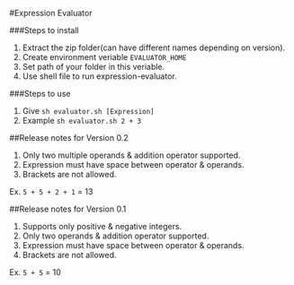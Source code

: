 #Expression Evaluator

###Steps to install
1) Extract the zip folder(can have different names depending on version).
2) Create environment veriable `EVALUATOR_HOME`    
3) Set path of your folder in this veriable.    
4) Use shell file to run expression-evaluator.    


###Steps to use
1) Give `sh evaluator.sh [Expression]`    
2) Example `sh evaluator.sh 2 + 3`

##Release notes for Version 0.2
1) Only two multiple operands & addition operator supported.
2) Expression must have space between operator & operands.
3) Brackets are not allowed.

Ex. `5 + 5 + 2 + 1` = 13

##Release notes for Version 0.1
1) Supports only positive & negative integers.    
2) Only two operands & addition operator supported.   
3) Expression must have space between operator & operands.
4) Brackets are not allowed.

Ex. `5 + 5` = 10